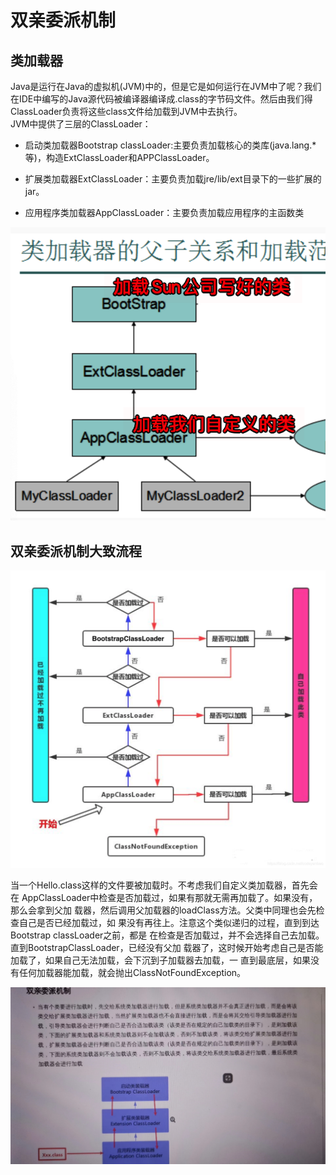 # 双亲委派机制

## 类加载器

Java是运行在Java的虚拟机(JVM)中的，但是它是如何运行在JVM中了呢？我们在IDE中编写的Java源代码被编译器编译成.class的字节码文件。然后由我们得ClassLoader负责将这些class文件给加载到JVM中去执行。  
JVM中提供了三层的ClassLoader：

- 启动类加载器Bootstrap classLoader:主要负责加载核心的类库(java.lang.*等)，构造ExtClassLoader和APPClassLoader。

- 扩展类加载器ExtClassLoader：主要负责加载jre/lib/ext目录下的一些扩展的jar。

- 应用程序类加载器AppClassLoader：主要负责加载应用程序的主函数类

![img_1.png](../img/img_157.png)

## 双亲委派机制大致流程

![img_3.png](../img/img_159.png)

当一个Hello.class这样的文件要被加载时。不考虑我们自定义类加载器，首先会在
AppClassLoader中检查是否加载过，如果有那就无需再加载了。如果没有，那么会拿到父加
载器，然后调用父加载器的loadClass方法。父类中同理也会先检查自己是否已经加载过，如
果没有再往上。注意这个类似递归的过程，直到到达Bootstrap classLoader之前，都是
在检查是否加载过，并不会选择自己去加载。直到BootstrapClassLoader，已经没有父加
载器了，这时候开始考虑自己是否能加载了，如果自己无法加载，会下沉到子加载器去加载，一
直到最底层，如果没有任何加载器能加载，就会抛出ClassNotFoundException。

![img_5.png](../img/img_161.png)
